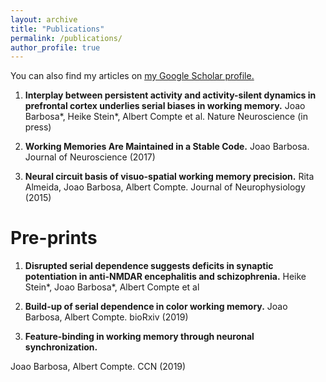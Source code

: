 ```yaml
---
layout: archive
title: "Publications"
permalink: /publications/
author_profile: true
---
```


You can also find my articles on <u><a href="https://scholar.google.es/citations?user=Q3-3_awAAAAJ&hl=en">my Google Scholar profile</a>.</u>


1. **Interplay between persistent activity and activity-silent dynamics in prefrontal cortex underlies serial biases in working memory.** Joao Barbosa*, Heike Stein*, Albert Compte et al. Nature Neuroscience (in press)

2. **Working Memories Are Maintained in a Stable Code.** Joao Barbosa. Journal of Neuroscience (2017)

3. **Neural circuit basis of visuo-spatial working memory precision.** Rita Almeida, Joao Barbosa, Albert Compte. Journal of Neurophysiology (2015)

Pre-prints
=====

1. **Disrupted serial dependence suggests deficits in synaptic potentiation in anti-NMDAR encephalitis and schizophrenia.** Heike Stein*, Joao Barbosa*, Albert Compte et al

2. **Build-up of serial dependence in color working memory.** Joao Barbosa, Albert Compte. bioRxiv (2019)

3. **Feature-binding in working memory through neuronal synchronization.**

Joao Barbosa, Albert Compte. CCN (2019)


